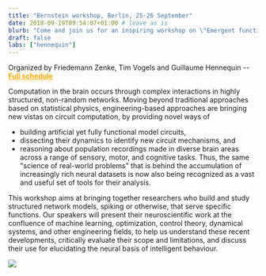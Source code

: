 ```yaml
---
title: "Bernstein workshop, Berlin, 25-26 September"
date: 2018-09-19T09:54:07+01:00 # leave as is
blurb: "Come and join us for an inspiring workshop on \"Emergent function in non-random neural networks\", ahead of the main Bernstein Conference"
draft: false
labs: ["hennequin"]
---
```


Organized by Friedemann Zenke, Tim Vogels and Guillaume Hennequin --
<a style="color: #ffac00; font-weight: bold" href="http://www.bernstein-network.de/en/bernstein-conference/2018/satellite-workshops/emergent-function-in-non-random-neural-networks">Full schedule</a>

Computation in the brain occurs through complex interactions in highly
structured, non-random networks. Moving beyond traditional approaches based on
statistical physics, engineering-based approaches are bringing new vistas on
circuit computation, by providing novel ways of
- building artificial yet fully functional model circuits,
- dissecting their dynamics to identify new circuit mechanisms, and
- reasoning about population recordings made in diverse brain areas across a
  range of sensory, motor, and cognitive tasks.
Thus, the same "science of real-world problems" that is behind the accumulation
of increasingly rich neural datasets is now also being recognized as a vast and
useful set of tools for their analysis.

This workshop aims at bringing together researchers who build and study
structured network models, spiking or otherwise, that serve specific functions.
Our speakers will present their neuroscientific work at the confluence of
machine learning, optimization, control theory, dynamical systems, and other
engineering fields, to help us understand these recent developments, critically
evaluate their scope and limitations, and discuss their use for elucidating the
neural basis of intelligent behaviour.

<img src="/news/berlin.jpg">
